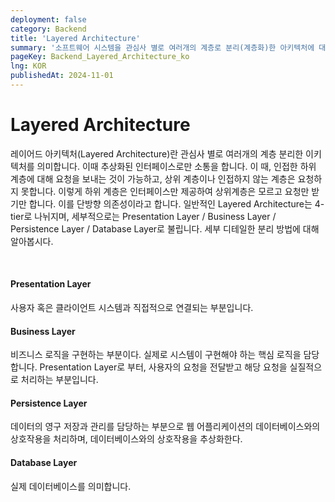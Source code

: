 ```yaml
---
deployment: false
category: Backend
title: 'Layered Architecture'
summary: '소프트웨어 시스템을 관심사 별로 여러개의 계층로 분리(계층화)한 아키텍처에 대해 알아봅시다.'
pageKey: Backend_Layered_Architecture_ko
lng: KOR
publishedAt: 2024-11-01
---
```


# Layered Architecture

레이어드 아키텍처(Layered Architecture)란 관심사 별로 여러개의 계층 분리한 이키텍처를 의미합니다.
이때 추상화된 인터페이스로만 소통을 합니다. 이 때, 인접한 하위 계층에 대해 요청을 보내는 것이 가능하고, 상위 계층이나 인접하지 않는 계층은 요청하지 못합니다.
이렇게 하위 계층은 인터페이스만 제공하여 상위계층은 모르고 요청만 받기만 합니다. 이를 단방향 의존성이라고 합니다.
일반적인 Layered Architecture는 4-tier로 나뉘지며, 세부적으로는 Presentation Layer / Business Layer / Persistence Layer / Database Layer로 불립니다.
세부 디테일한 분리 방법에 대해 알아봅시다.

<br />

#### Presentation Layer

사용자 혹은 클라이언트 시스템과 직접적으로 연결되는 부분입니다.

#### Business Layer

비즈니스 로직을 구현하는 부분이다. 실제로 시스템이 구현해야 하는 핵심 로직을 담당합니다.
Presentation Layer로 부터, 사용자의 요청을 전달받고 해당 요청을 실질적으로 처리하는 부분입니다.

#### Persistence Layer

데이터의 영구 저장과 관리를 담당하는 부분으로 웹 어플리케이션의 데이터베이스와의 상호작용을 처리하며, 데이터베이스와의 상호작용을 추상화한다.

#### Database Layer

실제 데이터베이스를 의미합니다.
